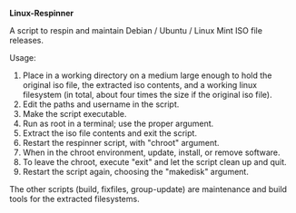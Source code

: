 **Linux-Respinner**

A script to respin and maintain Debian / Ubuntu / Linux Mint ISO file releases.

Usage:

1) Place in a working directory on a medium large enough to hold the original iso file, the extracted iso contents, and a working linux filesystem (in total, about four times the size if the original iso file).
2) Edit the paths and username in the script.
3) Make the script executable.
4) Run as root in a terminal; use the proper argument.
5) Extract the iso file contents and exit the script.
6) Restart the respinner script, with "chroot" argument.
5) When in the chroot environment, update, install, or remove software.
6) To leave the chroot, execute "exit" and let the script clean up and quit.
7) Restart the script again, choosing the "makedisk" argument.

The other scripts (build, fixfiles, group-update) are maintenance and build tools for the extracted filesystems.

